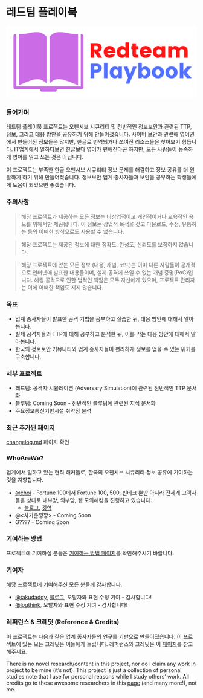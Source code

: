 # 레드팀 플레이북

![](<.gitbook/assets/rt-playbook-logo (1).svg>)

### 들어가며

레드팀 플레이북 프로젝트는 오펜시브 시큐리티 및 전반적인 정보보안과 관련된 TTP, 정보, 그리고 대응 방안을 공유하기 위해 만들어졌습니다. 사이버 보안과 관련해 영어권에서 만들어진 정보들은 많지만, 한글로 번역되거나 쓰여진  리소스들은 찾아보기 힘듭니다. IT업계에서 일하다보면 한글보다 영어가 편해진다곤 하지만, 모든 사람들이 능숙하게 영어를 읽고 쓰는 것은 아닙니다.&#x20;

이 프로젝트는 부족한 한글 오펜시브 시큐리티 정보 문제를 해결하고 정보 공유를 더 원활하게 하기 위해 만들어졌습니다. 정보보안 업계 종사자들과 보안을 공부하는 학생들에게 도움이 되었으면 좋겠습니다.&#x20;

### 주의사항&#x20;

> 해당 프로젝트가 제공하는 모든 정보는 비상업적이고 개인적이거나 교육적인 용도를 위해서만 제공됩니다. 이 정보는 상업적 목적을 갖고 다운로드, 수정, 유통하는 등의 어떠한 방식으로도 사용할 수 없습니다.&#x20;

> 해당 프로젝트는 제공된 정보에 대한 정확도, 완성도, 신뢰도를 보장하지 않습니다.&#x20;

> 해당 프로젝트에 있는 모든 정보 (내용, 개념, 코드)는 이미 다른 사람들이 공개적으로 인터넷에 발표한 내용들이며, 실제 공격에 쓰일 수 없는 개념 증명(PoC)입니다. 해킹 공격으로 인한 법적인 책임은 모두 자신에게 있으며, 프로젝트 관리자는 이에 어떠한 책임도 지지 않습니다.&#x20;

### 목표&#x20;

* 업계 종사자들이 발표한 공격 기법을 공부하고 실습한 뒤, 대응 방안에 대해서 알아봅니다.&#x20;
* 실제 공격자들의 TTP에 대해 공부하고 분석한 뒤, 이를 막는 대응 방안에 대해서 알아봅니다.&#x20;
* 한국의 정보보안 커뮤니티와 업계 종사자들이 편리하게 정보를 얻을 수 있는 위키를 구축합니다. &#x20;

### 세부 프로젝트&#x20;

* 레드팀: 공격자 시뮬레이션 (Adversary Simulation)에 관련된 전반적인 TTP 문서화&#x20;
* 블루팀: Coming Soon - 전반적인 블루팀에 관련된 지식 문서화&#x20;
* 주요정보통신기반시설 취약점 분석

### 최근 추가된 페이지&#x20;

[changelog.md](misc/changelog.md "mention") 페이지 확인&#x20;

### WhoAreWe?&#x20;

업계에서 일하고 있는 현직 해커들로, 한국의 오펜시브 시큐리티 정보 공유에 기여하는 것을 지향합니다.

* [@choi](https://www.linkedin.com/in/sunggwan-choi/) - Fortune 100에서 Fortune 100, 500, 핀테크 뿐만 아니라 전세계 고객사들을 상대로 내부망, 외부망, 웹 모의해킹을 진행하고 있습니다.&#x20;
  * [블로그](https://blog.sunggwanchoi.com/), [깃헙 ](https://github.com/choisg)
* @<차가운낑깡> - Coming Soon&#x20;
* G???? - Coming Soon&#x20;

### 기여하는 방법&#x20;

프로젝트에 기여하실 분들은 [기여하는 방법 페이지](misc/contributions.md)를 확인해주시기 바랍니다.&#x20;

### 기여자&#x20;

해당 프로젝트에 기여해주신 모든 분들께 감사합니다.&#x20;

* [@takudaddy](https://www.linkedin.com/in/takudaddy-87a4a4204/), [블로그](https://takudaddy.tistory.com/), 오탈자와 표현 수정 기여 - 감사합니다!&#x20;
* [@logthink](https://namkiseung.github.io/about/), 오탈자와 표현 수정 기여 - 감사합니다!&#x20;

### 레퍼런스 & 크레딧 (Reference & Credits)

이 프로젝트는 다음과 같은 업계 종사자들의 연구를 기반으로 만들어졌습니다. 이 프로젝트에 있는 모든 크레딧은 이들에게 돌립니다. 레퍼런스와 크레딧은 이 [페이지](misc/레퍼런스-크레딧.md)를 참고해주세요.&#x20;

There is no novel research/content in this project, nor do I claim any work in project to be mine (it’s not). This project is just a collection of personal studies note that I use for personal reasons while I study others’ work. All credits go to these awesome researchers in this [page](misc/레퍼런스-크레딧.md) (and many more!), not me.&#x20;

